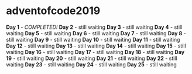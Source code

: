 # adventofcode2019
**Day 1** - *COMPLETED!*
**Day 2** - still waiting
**Day 3** - still waiting
**Day 4** - still waiting
**Day 5** - still waiting
**Day 6** - still waiting
**Day 7** - still waiting
**Day 8** - still waiting
**Day 9** - still waiting
**Day 10** - still waiting
**Day 11** - still waiting
**Day 12** - still waiting
**Day 13** - still waiting
**Day 14** - still waiting
**Day 15** - still waiting
**Day 16** - still waiting
**Day 17** - still waiting
**Day 18** - still waiting
**Day 19** - still waiting
**Day 20** - still waiting
**Day 21** - still waiting
**Day 22** - still waiting
**Day 23** - still waiting
**Day 24** - still waiting
**Day 25** - still waiting
